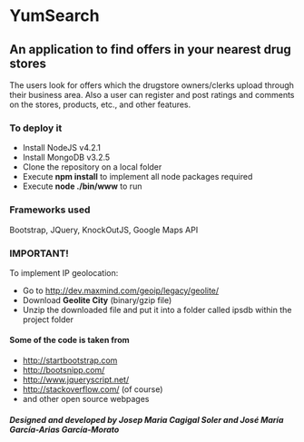 # YumSearch

## An application to find offers in your nearest drug stores

The users look for offers which the drugstore owners/clerks upload through their business area. Also a user can register and post ratings and comments on the stores, products, etc., and other features.

### To deploy it
* Install NodeJS v4.2.1
* Install MongoDB v3.2.5
* Clone the repository on a local folder
* Execute __npm install__ to implement all node packages required
* Execute __node ./bin/www__ to run

### Frameworks used
Bootstrap, JQuery, KnockOutJS, Google Maps API


### IMPORTANT!
To implement IP geolocation: 

* Go to http://dev.maxmind.com/geoip/legacy/geolite/
* Download __Geolite City__ (binary/gzip file)
* Unzip the downloaded file and put it into a folder called ipsdb within the project folder

#### Some of the code is taken from 
* http://startbootstrap.com
* http://bootsnipp.com/
* http://www.jqueryscript.net/
* http://stackoverflow.com/ (of course)
* and other open source webpages

##### Designed and developed by Josep Maria Cagigal Soler and José María García-Arias García-Morato